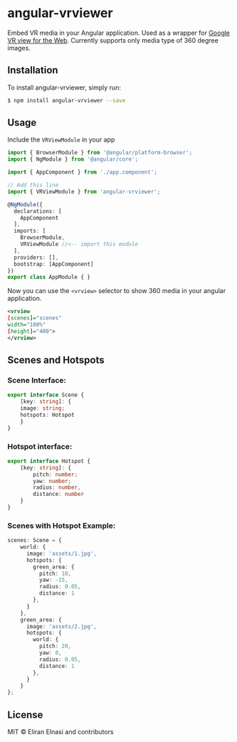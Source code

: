 # angular-vrviewer
Embed VR media in your Angular application. Used as a wrapper for [Google VR view for the Web](https://github.com/googlevr/vrview).
Currently supports only media type of 360 degree images.

## Installation

To install angular-vrviewer, simply run:

```bash
$ npm install angular-vrviewer --save
```

## Usage

Include the `VRViewModule` in your app

```typescript
import { BrowserModule } from '@angular/platform-browser';
import { NgModule } from '@angular/core';

import { AppComponent } from './app.component';

// Add this line
import { VRViewModule } from 'angular-vrviewer';

@NgModule({
  declarations: [
    AppComponent
  ],
  imports: [
    BrowserModule,
    VRViewModule //<-- import this module
  ],
  providers: [],
  bootstrap: [AppComponent]
})
export class AppModule { }
```
Now you can use the `<vrview>` selector to show 360 media in your angular application.

```xml
<vrview
[scenes]="scenes"
width="100%"
[height]="400">
</vrview>
```

## Scenes and Hotspots
### Scene Interface:
```typescript
export interface Scene {
	[key: string]: {
	image: string;
	hotspots: Hotspot
	}
}
```

### Hotspot interface:
```typescript
export interface Hotspot {
	[key: string]: {
		pitch: number;
		yaw: number;
		radius: number,
		distance: number
	}
}
```

### Scenes with Hotspot Example:

```typescript
scenes: Scene = {
    world: {
      image: 'assets/1.jpg',
      hotspots: {
        green_area: {
          pitch: 10,
          yaw: -15,
          radius: 0.05,
          distance: 1
        },
      }
    },
    green_area: {
      image: 'assets/2.jpg',
      hotspots: {
        world: {
          pitch: 20,
          yaw: 0,
          radius: 0.05,
          distance: 1
        },
      }
    }
};
```


## License

MIT © Eliran Elnasi and contributors
